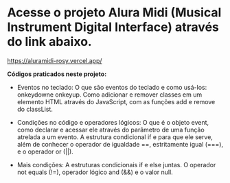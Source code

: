 # Acesse o projeto Alura Midi (Musical Instrument Digital Interface) através do link abaixo.
https://aluramidi-rosy.vercel.app/

**Códigos praticados neste projeto:**
- Eventos no teclado:
O que são eventos do teclado e como usá-los: onkeydowne onkeyup. Como adicionar e remover classes em um elemento HTML através do JavaScript, com as funções add e remove do classList.

- Condições no código e operadores lógicos:
O que é o objeto event, como declarar e acessar ele através do parâmetro de uma função atrelada a um evento. A estrutura condicional if e para que ele serve, além de conhecer o operador de igualdade ==, estritamente igual (===), e o operador or (||).

- Mais condições:
A estruturas condicionais if e else juntas. O operador not equals (!=), operador lógico and (&&) e o valor null.